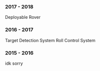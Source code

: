 ### 2017 - 2018
Deployable Rover

### 2016 - 2017
Target Detection System
Roll Control System

### 2015 - 2016
idk sorry